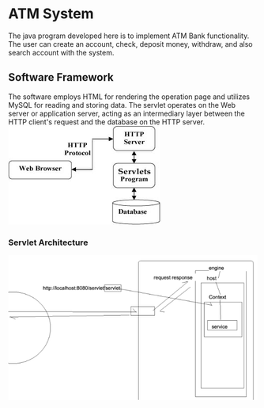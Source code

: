 # ATM System
The java program developed here is to implement ATM Bank functionality. The user can create an account, check,  deposit money, withdraw, and also search account with the system.


## Software Framework
The software employs HTML for rendering the operation page and utilizes MySQL for reading and storing data. 
The servlet operates on the Web server or application server, acting as an intermediary layer between the HTTP client's request and the database on the HTTP server.
![image_name](https://github.com/WendyJ22/ATM_System/blob/main/README/Framework.jpeg)

### Servlet Architecture
![image_name](https://github.com/WendyJ22/ATM_System/blob/main/README/Servlet.png)




